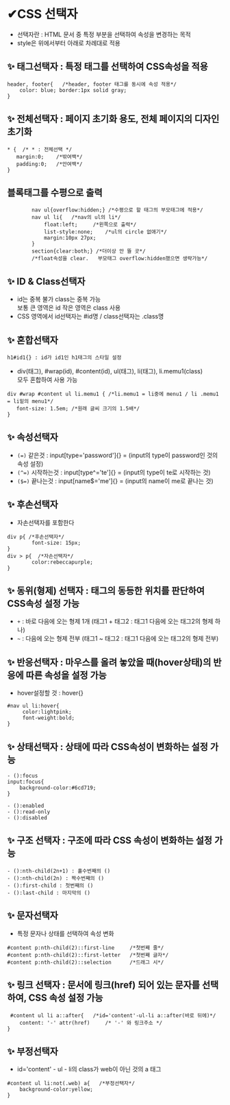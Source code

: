 # ✔CSS  선택자
- 선택자란 : HTML 문서 중 특정 부분을 선택하여 속성을 변경하는 목적
- style은 위에서부터 아래로 차례대로 적용

## ✨ 태그선택자 : 특정 태그를 선택하여 CSS속성을 적용
```
header, footer{   /*header, footer 태그를 동시에 속성 적용*/
    color: blue; border:1px solid gray;
}
```

## ✨ 전체선택자 : 페이지 초기화 용도, 전체 페이지의 디자인 초기화
```
* {  /* * : 전체선택 */  
   margin:0;    /*밖여백*/
   padding:0;   /*안여백*/
}
```

## 블록태그를 수평으로 출력        
```
        nav ul{overflow:hidden;} /*수평으로 할 태그의 부모태그에 적용*/
        nav ul li{   /*nav의 ul의 li*/
            float:left;     /*왼쪽으로 출력*/
            list-style:none;    /*ul의 circle 없애기*/
            margin:10px 27px;
        }
        section{clear:both;} /*더이상 안 뜰 곳*/
        /*float속성을 clear.   부모태그 overflow:hidden했으면 생략가능*/
```        
## ✨ ID & Class선택자
- id는 중복 불가  class는 중복 가능  
보통 큰 영역은 id  작은 영역은 class 사용  
- CSS 영역에서 id선택자는 #id명 / class선택자는 .class명

## ✨ 혼합선택자
`h1#id1{} : id가 id1인 h1태그의 스타일 설정`
- div(태그), #wrap(id), #content(id), ul(태그), li(태그), li.memu1(class)  
모두 혼합하여 사용 가능
```
div #wrap #content ul li.memu1 { /*li.memu1 = li중에 menu1 / li .memu1 = li밑의 menu1*/
   font-size: 1.5em; /*원래 글씨 크기의 1.5배*/
}
```
## ✨ 속성선택자
- `(=)` 같은것 : input[type='password']{} = (input의 type이 password인 것의 속성 설정)
- `(^=)` 시작하는것 : input[type^='te']{} = (input의 type이 te로 시작하는 것)
- `($=)` 끝나는것 : input[name$='me']{} = (input의 name이 me로 끝나는 것)            

## ✨ 후손선택자
- 자손선택자를 포함한다
```
div p{ /*후손선택자*/
        font-size: 15px;
}
div > p{  /*자손선택자*/
        color:rebeccapurple;
}
```            
## ✨ 동위(형제) 선택자 : 태그의 동등한 위치를 판단하여 CSS속성 설정 가능
- `+` : 바로 다음에 오는 형제 1개   (태그1 + 태그2 : 태그1 다음에 오는 태그2의 형제 하나)
- `~` : 다음에 오는 형제 전부   (태그1 ~ 태그2 : 태그1 다음에 오는 태그2의 형제 전부)

## ✨ 반응선택자 : 마우스를 올려 놓았을 때(hover상태)의 반응에 따른 속성을 설정 가능
- hover설정할 것 : hover{}
```
#nav ul li:hover{
     color:lightpink;
     font-weight:bold;   
}
```        

## ✨ 상태선택자 : 상태에 따라 CSS속성이 변화하는 설정 가능

```
- ():focus 
input:focus{
    background-color:#6cd719;
}

- ():enabled
- ():read-only
- ():disabled
```

## ✨ 구조 선택자 : 구조에 따라 CSS 속성이 변화하는 설정 가능
```
- ():nth-child(2n+1) : 홀수번째의 () 
- ():nth-child(2n) : 짝수번째의 ()
- ():first-child : 첫번째의 ()
- ():last-child : 마지막의 ()
```

## ✨ 문자선택자
- 특정 문자나 상태를 선택하여 속성 변화
```
#content p:nth-child(2)::first-line     /*첫번째 줄*/
#content p:nth-child(2)::first-letter   /*첫번째 글자*/
#content p:nth-child(2)::selection      /*드래그 시*/
```

## ✨ 링크 선택자 : 문서에 링크(href) 되어 있는 문자를 선택하여, CSS 속성 설정 가능
```
 #content ul li a::after{   /*id='content'-ul-li a::after(바로 뒤에)*/
    content: '-' attr(href)     /* '-' 와 링크주소 */
}
```                

## ✨ 부정선택자
- id='content' - ul - li의 class가 web이 아닌 것의 a 태그
```
#content ul li:not(.web) a{   /*부정선택자*/
    background-color:yellow;
}
```                